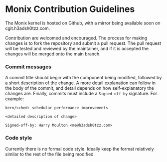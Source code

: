 # Monix Contribution Guidelines

The Monix kernel is hosted on Github, with a mirror being available soon on cgit.h3adsh0tzz.com.

Contribution are welcomed and encouraged. The process for making changes is to fork the repository and submit a pull request. The pull request will be tested and reviewed by the maintainer, and if it is accepted the changes will be merged onto the main branch.

### Commit messages

A commit title should begin with the component being modified, followed by a short description of the change. A more detail explanation can follow in the body of the commit, and detail depends on how self-explanatory the changes are. Finally, commits must include a `Signed-off-by` signature. For example:
```
kern/sched: schedular performance improvements

<detailed description of change>

Signed-off-by: Harry Moulton <me@h3adsh0tzz.com>
```

### Code style

Currently there is no formal code style. Ideally keep the format relatively similar to the rest of the file being modified.